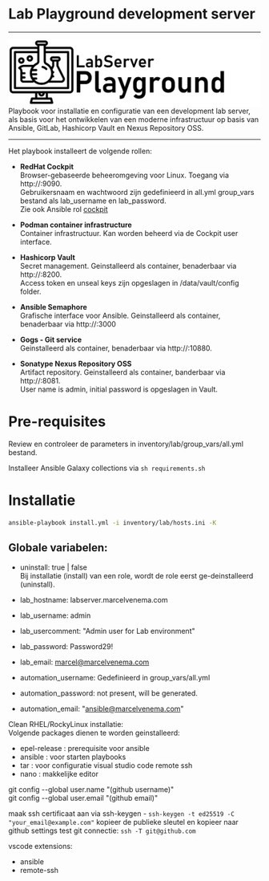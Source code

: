 # Lab Playground development server

***

<img src="media/logo_lab.png" align="left"/>
Playbook voor installatie en configuratie van een development lab server, als basis voor het ontwikkelen van een moderne infrastructuur op basis van Ansible, GitLab, Hashicorp Vault en Nexus Repository OSS.

***


Het playbook installeert de volgende rollen:

- **RedHat Cockpit**<br/>
  Browser-gebaseerde beheeromgeving voor Linux. Toegang via http://<hostname>:9090.<br/>
  Gebruikersnaam en wachtwoord zijn gedefinieerd in all.yml group_vars bestand als lab_username en lab_password.<br/>
  Zie ook Ansible rol [cockpit](roles/cockpit/README.md)<br/>

- **Podman container infrastructure**<br/>
  Container infrastructuur. Kan worden beheerd via de Cockpit user interface.<br/>

- **Hashicorp Vault**<br/>
  Secret management. Geinstalleerd als container, benaderbaar via http://<hostname>:8200.<br/>
  Access token en unseal keys zijn opgeslagen in /data/vault/config folder.<br/>

- **Ansible Semaphore**<br/>
  Grafische interface voor Ansible. Geinstalleerd als container, benaderbaar via http://<hostname>:3000<br/>

- **Gogs - Git service**<br/>
  Geinstalleerd als container, benaderbaar via http://<hostname>:10880.<br/>

- **Sonatype Nexus Repository OSS**<br/>
  Artifact repository. Geinstalleerd als container, banderbaar via http://<hostname>:8081.<br/>
  User name is admin, initial password is opgeslagen in Vault.<br/>


# Pre-requisites

Review en controleer de parameters in inventory/lab/group_vars/all.yml bestand.<br/>

Installeer Ansible Galaxy collections via `sh requirements.sh`<br/>

# Installatie

```bash
ansible-playbook install.yml -i inventory/lab/hosts.ini -K
```

## Globale variabelen:

- uninstall: true | false<br/>
  Bij installatie (install) van een role, wordt de role eerst ge-deinstalleerd (uninstall).<br/>


- lab_hostname: labserver.marcelvenema.com
- lab_username: admin
- lab_usercomment: "Admin user for Lab environment"
- lab_password: Password29!
- lab_email: marcel@marcelvenema.com

- automation_username: Gedefinieerd in group_vars/all.yml
- automation_password: not present, will be generated.
- automation_email: "ansible@marcelvenema.com"



Clean RHEL/RockyLinux installatie:<br/>
Volgende packages dienen te worden geinstalleerd:<br/>
- epel-release : prerequisite voor ansible<br/>
- ansible : voor starten playbooks<br/>
- tar : voor configuratie visual studio code remote ssh<br/>
- nano : makkelijke editor<br/>

git config --global user.name "(github username)"<br/>
git config --global user.email "(github email)"<br/>

maak ssh certificaat aan via ssh-keygen -
`ssh-keygen -t ed25519 -C "your_email@example.com"`
kopieer de publieke sleutel en kopieer naar github settings
test git connectie: 
`ssh -T git@github.com`


vscode extensions:
- ansible
- remote-ssh
